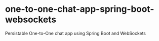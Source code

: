 # one-to-one-chat-app-spring-boot-websockets
Persistable One-to-One chat app using Spring Boot and WebSockets
